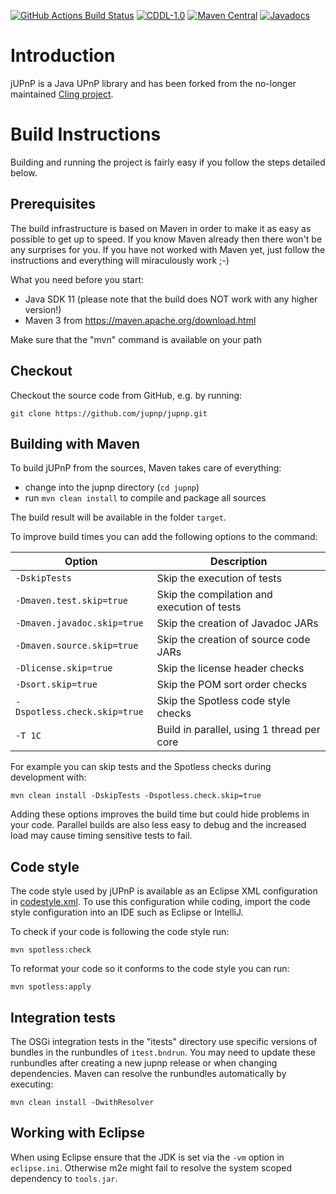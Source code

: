 [![GitHub Actions Build Status](https://github.com/jupnp/jupnp/actions/workflows/ci-build.yml/badge.svg?branch=main)](https://github.com/jupnp/jupnp/actions/workflows/ci-build.yml)
[![CDDL-1.0](https://img.shields.io/badge/license-CDDL%201.0-green.svg)](https://opensource.org/license/cddl-1-0/)
[![Maven Central](https://maven-badges.herokuapp.com/maven-central/org.jupnp/org.jupnp/badge.svg)](https://maven-badges.herokuapp.com/maven-central/org.jupnp/org.jupnp) 
[![Javadocs](https://www.javadoc.io/badge/org.jupnp/org.jupnp.svg)](https://www.javadoc.io/doc/org.jupnp/org.jupnp)

# Introduction

jUPnP is a Java UPnP library and has been forked from the no-longer maintained [Cling project](https://github.com/4thline/cling).

# Build Instructions

Building and running the project is fairly easy if you follow the steps detailed below.

## Prerequisites

The build infrastructure is based on Maven in order to make it
as easy as possible to get up to speed. If you know Maven already then
there won't be any surprises for you. If you have not worked with Maven
yet, just follow the instructions and everything will miraculously work ;-)

What you need before you start:
- Java SDK 11 (please note that the build does NOT work with any higher version!)
- Maven 3 from https://maven.apache.org/download.html

Make sure that the "mvn" command is available on your path

## Checkout

Checkout the source code from GitHub, e.g. by running:

```shell
git clone https://github.com/jupnp/jupnp.git
```

## Building with Maven

To build jUPnP from the sources, Maven takes care of everything:
- change into the jupnp directory (`cd jupnp`)
- run `mvn clean install` to compile and package all sources

The build result will be available in the folder `target`.

To improve build times you can add the following options to the command:

| Option                        | Description                                         |
| ----------------------------- | --------------------------------------------------- |
| `-DskipTests`                 | Skip the execution of tests                         |
| `-Dmaven.test.skip=true`      | Skip the compilation and execution of tests         |
| `-Dmaven.javadoc.skip=true`   | Skip the creation of Javadoc JARs                   |
| `-Dmaven.source.skip=true`    | Skip the creation of source code JARs               |
| `-Dlicense.skip=true`         | Skip the license header checks                      |
| `-Dsort.skip=true`            | Skip the POM sort order checks                      |
| `-Dspotless.check.skip=true`  | Skip the Spotless code style checks                 |
| `-T 1C`                       | Build in parallel, using 1 thread per core          |

For example you can skip tests and the Spotless checks during development with:

```shell
mvn clean install -DskipTests -Dspotless.check.skip=true
```

Adding these options improves the build time but could hide problems in your code.
Parallel builds are also less easy to debug and the increased load may cause timing sensitive tests to fail.

## Code style

The code style used by jUPnP is available as an Eclipse XML configuration in [codestyle.xml](tools/spotless/codestyle.xml).
To use this configuration while coding, import the code style configuration into an IDE such as Eclipse or IntelliJ.

To check if your code is following the code style run:

```shell
mvn spotless:check
```

To reformat your code so it conforms to the code style you can run:

```shell
mvn spotless:apply
```

## Integration tests

The OSGi integration tests in the "itests" directory use specific versions of bundles in the runbundles of `itest.bndrun`.
You may need to update these runbundles after creating a new jupnp release or when changing dependencies.
Maven can resolve the runbundles automatically by executing:

```shell
mvn clean install -DwithResolver
```

## Working with Eclipse

When using Eclipse ensure that the JDK is set via the `-vm` option in `eclipse.ini`.
Otherwise m2e might fail to resolve the system scoped dependency to `tools.jar`.
